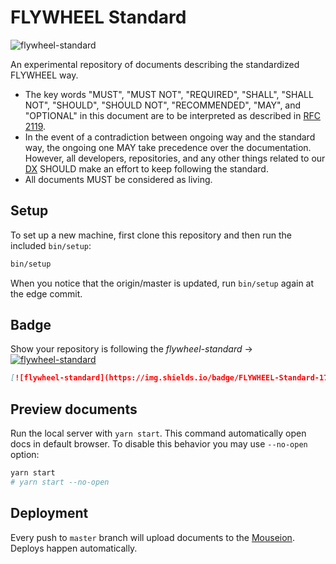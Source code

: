 # FLYWHEEL Standard

![flywheel-standard](https://img.shields.io/badge/FLYWHEEL-Standard-171b61.svg?style=flat-square)

An experimental repository of documents describing the standardized FLYWHEEL way.

* The key words "MUST", "MUST NOT", "REQUIRED", "SHALL", "SHALL NOT", "SHOULD",
  "SHOULD NOT", "RECOMMENDED",  "MAY", and "OPTIONAL" in this document are to
  be interpreted as described in [RFC 2119](https://www.ietf.org/rfc/rfc2119.txt).
* In the event of a contradiction between ongoing way and the standard way, the
  ongoing one MAY take precedence over the documentation. However, all
  developers, repositories, and any other things related to our
  [DX](https://www.google.com/search?q=developer+experience) SHOULD make an effort
  to keep following the standard.
* All documents MUST be considered as living.

## Setup

To set up a new machine, first clone this repository and then run the included `bin/setup`:

```bash
bin/setup
```

When you notice that the origin/master is updated, run `bin/setup` again at the edge commit.

## Badge

Show your repository is following the _flywheel-standard_ → [![flywheel-standard](https://img.shields.io/badge/FLYWHEEL-Standard-171b61.svg?style=flat-square)](https://github.com/flywheel-jp/flywheel-standard)

```markdown
[![flywheel-standard](https://img.shields.io/badge/FLYWHEEL-Standard-171b61.svg?style=flat-square)](https://github.com/flywheel-jp/flywheel-standard)
```

## Preview documents

Run the local server with `yarn start`. This command automatically open docs in default browser. To disable this behavior you may use `--no-open` option:

```bash
yarn start
# yarn start --no-open
```

## Deployment

Every push to `master` branch will upload documents to the [Mouseion](https://github.com/flywheel-jp/mouseion). Deploys happen automatically.
